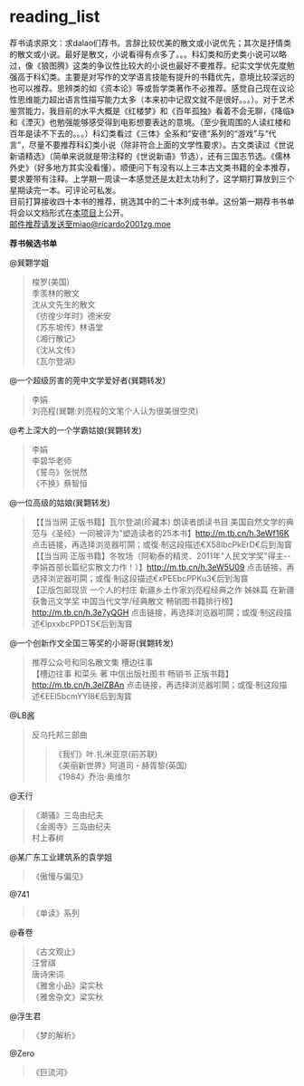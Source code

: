 # reading_list
荐书请求原文：求dalao们荐书。言辞比较优美的散文或小说优先；其次是抒情类的散文或小说。最好是散文，小说看得有点多了。。。科幻类和历史类小说可以略过，像《狼图腾》这类的争议性比较大的小说也最好不要推荐。纪实文学优先度勉强高于科幻类。主要是对写作的文学语言技能有提升的书籍优先，意境比较深远的也可以推荐。思辨类的如《资本论》等或哲学类著作不必推荐。感觉自己现在议论性思维能力超出语言性描写能力太多（本来初中记叙文就不是很好。。。）。对于艺术鉴赏能力，我目前的水平大概是《红楼梦》和《百年孤独》看着不会无聊，《降临》和《湮灭》也勉强能够感受得到电影想要表达的意境。（至少我周围的人读红楼和百年是读不下去的。。。）科幻类看过《三体》全系和“安德“系列的“游戏”与“代言”，尽量不要推荐科幻类小说（除非符合上面的文学性要求）。古文类读过《世说新语精选》（简单来说就是带注释的《世说新语》节选），还有三国志节选。《儒林外史》（好多地方其实没看懂）。顺便问下有没有以上三本古文类书籍的全本推荐，要求要带有注释。上学期一周读一本感觉还是太赶太功利了，这学期打算放到三个星期读完一本。可评论可私发。<br>
目前打算接收四十本书的推荐，挑选其中的二十本列成书单。这份第一期荐书书单将会以文档形式在<a href="https://github.com/Ricardo2001ZG/reading_list">本项目</a>上公开。<br>
邮件推荐请发送至miao@ricardo2001zg.moe<br>

**荐书候选书单**

@巽翾学姐
>梭罗(美国)<br>
季羡林的散文<br>
沈从文先生的散文<br>
《彷徨少年时》德米安<br>
《苏东坡传》林语堂<br>
《湘行散记》<br>
《沈从文传》<br>
《瓦尔登湖》<br>


@一个超级厉害的莞中文学爱好者(巽翾转发)
>李娟<br>
刘亮程(巽翾:刘亮程的文笔个人认为很美很空灵)<br>

@考上深大的一个学霸姑娘(巽翾转发)
>李娟<br>
李碧华老师<br>
《誓鸟》张悦然<br>
《不换》蔡智恒<br>

@一位高级的姑娘(巽翾转发)
>【【当当网 正版书籍】瓦尔登湖(珍藏本) 朗读者朗读书目 美国自然文学的典范与《圣经》一同被评为“塑造读者的25本书】http://m.tb.cn/h.3eWf16K 点击链接，再选择浏览器咑閞；或復·制这段描述€X58lbcPkErD€后到淘寳<br>
【【当当网 正版书籍】冬牧场（阿勒泰的精灵、2011年"人民文学奖"得主--李娟首部长篇纪实散文力作！）】http://m.tb.cn/h.3eW5U09 点击链接，再选择浏览器咑閞；或復·制这段描述€xPEEbcPPKu3€后到淘寳<br>
【正版包邮现货 一个人的村庄 新疆乡土作家刘亮程经典之作 姊妹篇 在新疆 获鲁迅文学奖 中国当代文学/经典散文 畅销图书籍排行榜】http://m.tb.cn/h.3e7yQGH 点击链接，再选择浏览器咑閞；或復·制这段描述€lpxxbcPPDTS€后到淘寳<br>

@一个创新作文全国三等奖的小哥哥(巽翾转发)
>推荐公众号和同名散文集 槽边往事<br>
【槽边往事 和菜头 著 中信出版社图书 畅销书 正版书籍】http://m.tb.cn/h.3elZBAn 点击链接，再选择浏览器咑閞；或復·制这段描述€EEl5bcmYYI8€后到淘寳<br>

@LB酱
>反乌托邦三部曲<br>
>>《我们》叶.扎米亚京(前苏联)<br>
《美丽新世界》阿道司・赫胥黎(英国)<br>
《1984》乔治·奥维尔<br>

@天行
> 《潮骚》三岛由纪夫<br>
《金阁寺》三岛由纪夫<br>
村上春树<br>

@某广东工业建筑系的袁学姐
>《傲慢与偏见》<br>

@741
>《单读》系列<br>

@春卷
>《古文观止》<br>
汪曾祺<br>
唐诗宋词<br>
《雅舍小品》梁实秋<br>
《雅舍杂文》梁实秋<br>

@浮生君
>《梦的解析》<br>

@Zero
>《巨流河》<br>
